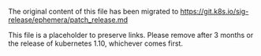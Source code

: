 The original content of this file has been migrated to https://git.k8s.io/sig-release/ephemera/patch_release.md

This file is a placeholder to preserve links.  Please remove after 3 months or the release of kubernetes 1.10, whichever comes first.
